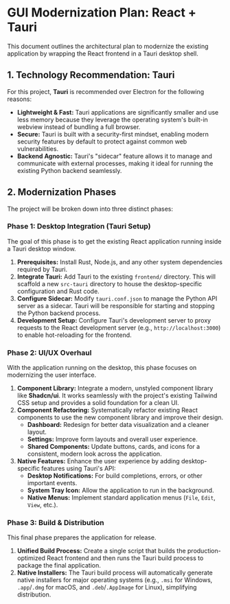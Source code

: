 # GUI Modernization Plan: React + Tauri

This document outlines the architectural plan to modernize the existing application by wrapping the React frontend in a Tauri desktop shell.

## 1. Technology Recommendation: Tauri

For this project, **Tauri** is recommended over Electron for the following reasons:

*   **Lightweight & Fast:** Tauri applications are significantly smaller and use less memory because they leverage the operating system's built-in webview instead of bundling a full browser.
*   **Secure:** Tauri is built with a security-first mindset, enabling modern security features by default to protect against common web vulnerabilities.
*   **Backend Agnostic:** Tauri's "sidecar" feature allows it to manage and communicate with external processes, making it ideal for running the existing Python backend seamlessly.

## 2. Modernization Phases

The project will be broken down into three distinct phases:

### Phase 1: Desktop Integration (Tauri Setup)

The goal of this phase is to get the existing React application running inside a Tauri desktop window.

1.  **Prerequisites:** Install Rust, Node.js, and any other system dependencies required by Tauri.
2.  **Integrate Tauri:** Add Tauri to the existing `frontend/` directory. This will scaffold a new `src-tauri` directory to house the desktop-specific configuration and Rust code.
3.  **Configure Sidecar:** Modify `tauri.conf.json` to manage the Python API server as a sidecar. Tauri will be responsible for starting and stopping the Python backend process.
4.  **Development Setup:** Configure Tauri's development server to proxy requests to the React development server (e.g., `http://localhost:3000`) to enable hot-reloading for the frontend.

### Phase 2: UI/UX Overhaul

With the application running on the desktop, this phase focuses on modernizing the user interface.

1.  **Component Library:** Integrate a modern, unstyled component library like **Shadcn/ui**. It works seamlessly with the project's existing Tailwind CSS setup and provides a solid foundation for a clean UI.
2.  **Component Refactoring:** Systematically refactor existing React components to use the new component library and improve their design.
    *   **Dashboard:** Redesign for better data visualization and a cleaner layout.
    *   **Settings:** Improve form layouts and overall user experience.
    *   **Shared Components:** Update buttons, cards, and icons for a consistent, modern look across the application.
3.  **Native Features:** Enhance the user experience by adding desktop-specific features using Tauri's API:
    *   **Desktop Notifications:** For build completions, errors, or other important events.
    *   **System Tray Icon:** Allow the application to run in the background.
    *   **Native Menus:** Implement standard application menus (`File`, `Edit`, `View`, etc.).

### Phase 3: Build & Distribution

This final phase prepares the application for release.

1.  **Unified Build Process:** Create a single script that builds the production-optimized React frontend and then runs the Tauri build process to package the final application.
2.  **Native Installers:** The Tauri build process will automatically generate native installers for major operating systems (e.g., `.msi` for Windows, `.app`/`.dmg` for macOS, and `.deb`/`.AppImage` for Linux), simplifying distribution.